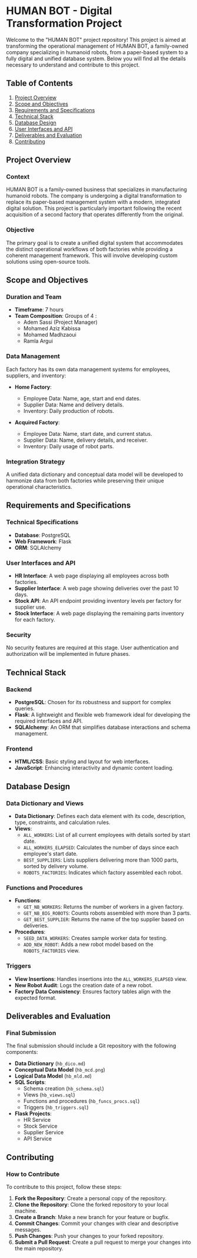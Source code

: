 

# HUMAN BOT - Digital Transformation Project

Welcome to the "HUMAN BOT" project repository! This project is aimed at transforming the operational management of HUMAN BOT, a family-owned company specializing in humanoid robots, from a paper-based system to a fully digital and unified database system. Below you will find all the details necessary to understand and contribute to this project.

## Table of Contents

1. [Project Overview](#project-overview)
2. [Scope and Objectives](#scope-and-objectives)
3. [Requirements and Specifications](#requirements-and-specifications)
4. [Technical Stack](#technical-stack)
5. [Database Design](#database-design)
6. [User Interfaces and API](#user-interfaces-and-api)
7. [Deliverables and Evaluation](#deliverables-and-evaluation)
8. [Contributing](#contributing)


## Project Overview

### Context

HUMAN BOT is a family-owned business that specializes in manufacturing humanoid robots. The company is undergoing a digital transformation to replace its paper-based management system with a modern, integrated digital solution. This project is particularly important following the recent acquisition of a second factory that operates differently from the original.

### Objective

The primary goal is to create a unified digital system that accommodates the distinct operational workflows of both factories while providing a coherent management framework. This will involve developing custom solutions using open-source tools.

## Scope and Objectives

### Duration and Team

- **Timeframe**: 7 hours
- **Team Composition**: Groups of 4 :
    - Adem Sassi (Project Manager)
    - Mohamed Aziz Kabissa
    - Mohamed Madhzaoui
    - Ramla Argui

### Data Management

Each factory has its own data management systems for employees, suppliers, and inventory:

- **Home Factory**:
  - Employee Data: Name, age, start and end dates.
  - Supplier Data: Name and delivery details.
  - Inventory: Daily production of robots.
  
- **Acquired Factory**:
  - Employee Data: Name, start date, and current status.
  - Supplier Data: Name, delivery details, and receiver.
  - Inventory: Daily usage of robot parts.

### Integration Strategy

A unified data dictionary and conceptual data model will be developed to harmonize data from both factories while preserving their unique operational characteristics.

## Requirements and Specifications

### Technical Specifications

- **Database**: PostgreSQL
- **Web Framework**: Flask
- **ORM**: SQLAlchemy

### User Interfaces and API

- **HR Interface**: A web page displaying all employees across both factories.
- **Supplier Interface**: A web page showing deliveries over the past 10 days.
- **Stock API**: An API endpoint providing inventory levels per factory for supplier use.
- **Stock Interface**: A web page displaying the remaining parts inventory for each factory.

### Security

No security features are required at this stage. User authentication and authorization will be implemented in future phases.

## Technical Stack

### Backend

- **PostgreSQL**: Chosen for its robustness and support for complex queries.
- **Flask**: A lightweight and flexible web framework ideal for developing the required interfaces and API.
- **SQLAlchemy**: An ORM that simplifies database interactions and schema management.

### Frontend

- **HTML/CSS**: Basic styling and layout for web interfaces.
- **JavaScript**: Enhancing interactivity and dynamic content loading.

## Database Design

### Data Dictionary and Views

- **Data Dictionary**: Defines each data element with its code, description, type, constraints, and calculation rules.
- **Views**:
  - `ALL_WORKERS`: List of all current employees with details sorted by start date.
  - `ALL_WORKERS_ELAPSED`: Calculates the number of days since each employee's start date.
  - `BEST_SUPPLIERS`: Lists suppliers delivering more than 1000 parts, sorted by delivery volume.
  - `ROBOTS_FACTORIES`: Indicates which factory assembled each robot.

### Functions and Procedures

- **Functions**:
  - `GET_NB_WORKERS`: Returns the number of workers in a given factory.
  - `GET_NB_BIG_ROBOTS`: Counts robots assembled with more than 3 parts.
  - `GET_BEST_SUPPLIER`: Returns the name of the top supplier based on deliveries.
- **Procedures**:
  - `SEED_DATA_WORKERS`: Creates sample worker data for testing.
  - `ADD_NEW_ROBOT`: Adds a new robot model based on the `ROBOTS_FACTORIES` view.

### Triggers

- **View Insertions**: Handles insertions into the `ALL_WORKERS_ELAPSED` view.
- **New Robot Audit**: Logs the creation date of a new robot.
- **Factory Data Consistency**: Ensures factory tables align with the expected format.

## Deliverables and Evaluation

### Final Submission

The final submission should include a Git repository with the following components:

- **Data Dictionary** (`hb_dico.md`)
- **Conceptual Data Model** (`hb_mcd.png`)
- **Logical Data Model** (`hb_mld.md`)
- **SQL Scripts**:
  - Schema creation (`hb_schema.sql`)
  - Views (`hb_views.sql`)
  - Functions and procedures (`hb_funcs_procs.sql`)
  - Triggers (`hb_triggers.sql`)
- **Flask Projects**:
  - HR Service
  - Stock Service
  - Supplier Service
  - API Service

## Contributing

### How to Contribute

To contribute to this project, follow these steps:

1. **Fork the Repository**: Create a personal copy of the repository.
2. **Clone the Repository**: Clone the forked repository to your local machine.
3. **Create a Branch**: Make a new branch for your feature or bugfix.
4. **Commit Changes**: Commit your changes with clear and descriptive messages.
5. **Push Changes**: Push your changes to your forked repository.
6. **Submit a Pull Request**: Create a pull request to merge your changes into the main repository.


